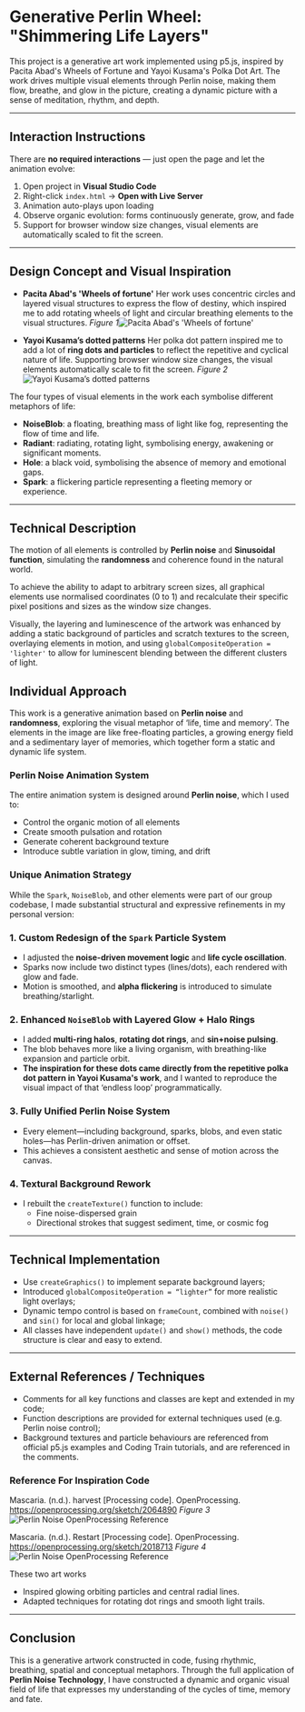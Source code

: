 # Generative Perlin Wheel: "Shimmering Life Layers" 
This project is a generative art work implemented using p5.js, inspired by Pacita Abad's Wheels of Fortune and Yayoi Kusama's Polka Dot Art. The work drives multiple visual elements through Perlin noise, making them flow, breathe, and glow in the picture, creating a dynamic picture with a sense of meditation, rhythm, and depth.

---


## Interaction Instructions
There are **no required interactions** — just open the page and let the animation evolve:
1. Open project in **Visual Studio Code**  
2. Right-click `index.html` → **Open with Live Server**  
3. Animation auto-plays upon loading  
4. Observe organic evolution: forms continuously generate, grow, and fade  
5. Support for browser window size changes, visual elements are automatically scaled to fit the screen.

---



## Design Concept and Visual Inspiration

- **Pacita Abad's 'Wheels of fortune'** 
Her work uses concentric circles and layered visual structures to express the flow of destiny, which inspired me to add rotating wheels of light and circular breathing elements to the visual structures.
_Figure 1_![Pacita Abad's 'Wheels of fortune'](images/Pacita-Abad-Wheels-of-fortune.jpg)

- **Yayoi Kusama’s dotted patterns**
Her polka dot pattern inspired me to add a lot of **ring dots and particles** to reflect the repetitive and cyclical nature of life. Supporting browser window size changes, the visual elements automatically scale to fit the screen.
_Figure 2_![Yayoi Kusama’s dotted patterns](images/PolkaDotInstallation.jpg)

The four types of visual elements in the work each symbolise different metaphors of life:

- **NoiseBlob**: a floating, breathing mass of light like fog, representing the flow of time and life.
- **Radiant**: radiating, rotating light, symbolising energy, awakening or significant moments.
- **Hole**: a black void, symbolising the absence of memory and emotional gaps.
- **Spark**: a flickering particle representing a fleeting memory or experience.

---

## Technical Description

The motion of all elements is controlled by **Perlin noise** and **Sinusoidal function**, simulating the **randomness** and coherence found in the natural world.

To achieve the ability to adapt to arbitrary screen sizes, all graphical elements use normalised coordinates (0 to 1) and recalculate their specific pixel positions and sizes as the window size changes.

Visually, the layering and luminescence of the artwork was enhanced by adding a static background of particles and scratch textures to the screen, overlaying elements in motion, and using `globalCompositeOperation = 'lighter'` to allow for luminescent blending between the different clusters of light.


## Individual Approach

This work is a generative animation based on **Perlin noise** and **randomness**, exploring the visual metaphor of ‘life, time and memory’. The elements in the image are like free-floating particles, a growing energy field and a sedimentary layer of memories, which together form a static and dynamic life system.

### Perlin Noise Animation System
The entire animation system is designed around **Perlin noise**, which I used to:

- Control the organic motion of all elements
- Create smooth pulsation and rotation
- Generate coherent background texture
- Introduce subtle variation in glow, timing, and drift

### Unique Animation Strategy

While the `Spark`, `NoiseBlob`, and other elements were part of our group codebase, I made substantial structural and expressive refinements in my personal version:

### 1. Custom Redesign of the `Spark` Particle System

- I adjusted the **noise-driven movement logic** and **life cycle oscillation**.
- Sparks now include two distinct types (lines/dots), each rendered with glow and fade.
- Motion is smoothed, and **alpha flickering** is introduced to simulate breathing/starlight.

### 2. Enhanced `NoiseBlob` with Layered Glow + Halo Rings

- I added **multi-ring halos**, **rotating dot rings**, and **sin+noise pulsing**.
- The blob behaves more like a living organism, with breathing-like expansion and particle orbit.
- **The inspiration for these dots came directly from the repetitive polka dot pattern in Yayoi Kusama's work**, and I wanted to reproduce the visual impact of that ‘endless loop’ programmatically.

### 3. Fully Unified Perlin Noise System

- Every element—including background, sparks, blobs, and even static holes—has Perlin-driven animation or offset.
- This achieves a consistent aesthetic and sense of motion across the canvas.

### 4. Textural Background Rework

- I rebuilt the `createTexture()` function to include:
  - Fine noise-dispersed grain
  - Directional strokes that suggest sediment, time, or cosmic fog


---

## Technical Implementation

- Use `createGraphics()` to implement separate background layers;
- Introduced `globalCompositeOperation = “lighter”` for more realistic light overlays;
- Dynamic tempo control is based on `frameCount`, combined with `noise()` and `sin()` for local and global linkage;
- All classes have independent `update()` and `show()` methods, the code structure is clear and easy to extend.

---

## External References / Techniques

- Comments for all key functions and classes are kept and extended in my code;
- Function descriptions are provided for external techniques used (e.g. Perlin noise control);
- Background textures and particle behaviours are referenced from official p5.js examples and Coding Train tutorials, and are referenced in the comments.

### Reference For Inspiration Code
Mascaria. (n.d.). harvest [Processing code]. OpenProcessing. https://openprocessing.org/sketch/2064890
_Figure 3_![Perlin Noise OpenProcessing Reference](images/openprocessing.gif)

Mascaria. (n.d.). Restart [Processing code]. OpenProcessing. https://openprocessing.org/sketch/2018713
_Figure 4_![Perlin Noise OpenProcessing Reference](images/blueperlinnoise.gif)

These two art works
- Inspired glowing orbiting particles and central radial lines.
- Adapted techniques for rotating dot rings and smooth light trails.

---

## Conclusion
This is a generative artwork constructed in code, fusing rhythmic, breathing, spatial and conceptual metaphors. Through the full application of **Perlin Noise Technology**, I have constructed a dynamic and organic visual field of life that expresses my understanding of the cycles of time, memory and fate.